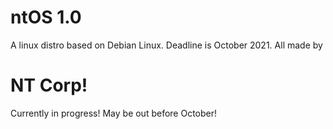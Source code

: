 # ntOS 1.0
A linux distro based on Debian Linux.
Deadline is October 2021.
All made by
# NT Corp!
Currently in progress! May be out before October!
